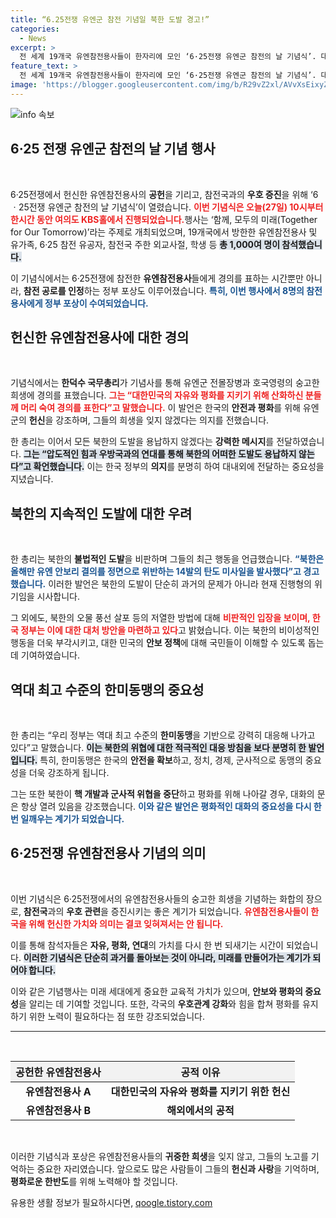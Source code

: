 ```yaml
---
title: “6.25전쟁 유엔군 참전 기념일 북한 도발 경고!”
categories:
  - News
excerpt: >
  전 세계 19개국 유엔참전용사들이 한자리에 모인 ‘6·25전쟁 유엔군 참전의 날 기념식’. 대한민국의 자유를 지킨 이들의 숭고한 희생과 헌신을 기리며, 북한의 도발에 강력히 대응하겠다는 의지가 확인되었습니다.
feature_text: >
  전 세계 19개국 유엔참전용사들이 한자리에 모인 ‘6·25전쟁 유엔군 참전의 날 기념식’. 대한민국의 자유를 지킨 이들의 숭고한 희생과 헌신을 기리며, 북한의 도발에 강력히 대응하겠다는 의지가 확인되었습니다.
image: 'https://blogger.googleusercontent.com/img/b/R29vZ2xl/AVvXsEixyZcFfHzMRdzZMjFBmAUKJYCLCGyLL1o632UiGVXcaFdKo_bkvkuCioo0uUKlGfBVcT3P84aROyZIXSBEx3Aw5nCQ3pTgDom1WDC4m8eifvWiAmWEEVb4x6G_l8C0QH225ldMjyaFvpxGEBGNO37VmDTDMHGhJPq73UglMfDca1-0aw/s1600/blogspot.png'
---
```


<p><img src="https://blogger.googleusercontent.com/img/b/R29vZ2xl/AVvXsEixyZcFfHzMRdzZMjFBmAUKJYCLCGyLL1o632UiGVXcaFdKo_bkvkuCioo0uUKlGfBVcT3P84aROyZIXSBEx3Aw5nCQ3pTgDom1WDC4m8eifvWiAmWEEVb4x6G_l8C0QH225ldMjyaFvpxGEBGNO37VmDTDMHGhJPq73UglMfDca1-0aw/s1600/blogspot.png" alt="info 속보" /></p>

<h2 data-ke-size="size26">6·25 전쟁 유엔군 참전의 날 기념 행사</h2>

<p data-ke-size="size16">&nbsp;</p>

<p>6·25전쟁에서 헌신한 유엔참전용사의 <b>공헌</b>을 기리고, 참전국과의 <b>우호 증진</b>을 위해 ‘6ㆍ25전쟁 유엔군 참전의 날 기념식’이 열렸습니다. <b><span style="color: #ee2323;">이번 기념식은 오늘(27일) 10시부터 한시간 동안 여의도 KBS홀에서 진행되었습니다.</span></b>행사는 ‘함께, 모두의 미래(Together for Our Tomorrow)’라는 주제로 개최되었으며, 19개국에서 방한한 유엔참전용사 및 유가족, 6·25 참전 유공자, 참전국 주한 외교사절, 학생 등 <b><span style="background-color: #21538527;">총 1,000여 명이 참석했습니다.</span></b> </p>

<p>이 기념식에서는 6·25전쟁에 참전한 <b>유엔참전용사</b>들에게 경의를 표하는 시간뿐만 아니라, <b>참전 공로를 인정</b>하는 정부 포상도 이루어졌습니다. <b><span style="color: #1a5490;">특히, 이번 행사에서 8명의 참전용사에게 정부 포상이 수여되었습니다.</span></b> </p>

<h2 data-ke-size="size26">헌신한 유엔참전용사에 대한 경의</h2>

<p data-ke-size="size16">&nbsp;</p>

<p>기념식에서는 <b>한덕수 국무총리</b>가 기념사를 통해 유엔군 전몰장병과 호국영령의 숭고한 희생에 경의를 표했습니다. <b><span style="color: #ee2323;">그는 “대한민국의 자유와 평화를 지키기 위해 산화하신 분들께 머리 숙여 경의를 표한다”고 말했습니다.</span></b> 이 발언은 한국의 <b>안전과 평화</b>를 위해 유엔군의 <b>헌신</b>을 강조하며, 그들의 희생을 잊지 않겠다는 의지를 전했습니다.</p>

<p>한 총리는 이어서 모든 북한의 도발을 용납하지 않겠다는 <b>강력한 메시지</b>를 전달하였습니다. <b><span style="background-color: #21538527;">그는 “압도적인 힘과 우방국과의 연대를 통해 북한의 어떠한 도발도 용납하지 않는다”고 확언했습니다.</span></b> 이는 한국 정부의 <b>의지</b>를 분명히 하여 대내외에 전달하는 중요성을 지녔습니다.</p>

<h2 data-ke-size="size26">북한의 지속적인 도발에 대한 우려</h2>

<p data-ke-size="size16">&nbsp;</p>

<p>한 총리는 북한의 <b>불법적인 도발</b>을 비판하며 그들의 최근 행동을 언급했습니다. <b><span style="color: #1a5490;">“북한은 올해만 유엔 안보리 결의를 정면으로 위반하는 14발의 탄도 미사일을 발사했다”고 경고했습니다.</span></b> 이러한 발언은 북한의 도발이 단순히 과거의 문제가 아니라 현재 진행형의 위기임을 시사합니다.</p>

<p>그 외에도, 북한의 오물 풍선 살포 등의 저열한 방법에 대해 <b><span style="color: #ee2323;">비판적인 입장을 보이며, 한국 정부는 이에 대한 대처 방안을 마련하고 있다</span></b>고 밝혔습니다. 이는 북한의 비이성적인 행동을 더욱 부각시키고, 대한 민국의 <b>안보 정책</b>에 대해 국민들이 이해할 수 있도록 돕는 데 기여하였습니다.</p>

<h2 data-ke-size="size26">역대 최고 수준의 한미동맹의 중요성</h2>

<p data-ke-size="size16">&nbsp;</p>

<p>한 총리는 “우리 정부는 역대 최고 수준의 <b>한미동맹</b>을 기반으로 강력히 대응해 나가고 있다”고 말했습니다. <b><span style="background-color: #21538527;">이는 북한의 위협에 대한 적극적인 대응 방침을 보다 분명히 한 발언입니다.</span></b> 특히, 한미동맹은 한국의 <b>안전을 확보</b>하고, 정치, 경제, 군사적으로 동맹의 중요성을 더욱 강조하게 됩니다.</p>

<p>그는 또한 북한이 <b>핵 개발과 군사적 위협을 중단</b>하고 평화를 위해 나아갈 경우, 대화의 문은 항상 열려 있음을 강조했습니다. <b><span style="color: #1a5490;">이와 같은 발언은 평화적인 대화의 중요성을 다시 한번 일깨우는 계기가 되었습니다.</span></b> </p>

<h2 data-ke-size="size26">6·25전쟁 유엔참전용사 기념의 의미</h2>

<p data-ke-size="size16">&nbsp;</p>

<p>이번 기념식은 6·25전쟁에서의 유엔참전용사들의 숭고한 희생을 기념하는 화합의 장으로, <b>참전국</b>과의 <b>우호 관련</b>을 증진시키는 좋은 계기가 되었습니다. <b><span style="color: #ee2323;">유엔참전용사들이 한국을 위해 헌신한 가치와 의미는 결코 잊혀져서는 안 됩니다.</span></b></p>

<p>이를 통해 참석자들은 <b>자유, 평화, 연대</b>의 가치를 다시 한 번 되새기는 시간이 되었습니다. <b><span style="background-color: #21538527;">이러한 기념식은 단순히 과거를 돌아보는 것이 아니라, 미래를 만들어가는 계기가 되어야 합니다.</span></b> </p>

<p>이와 같은 기념행사는 미래 세대에게 중요한 교육적 가치가 있으며, <b>안보와 평화의 중요성</b>을 알리는 데 기여할 것입니다. 또한, 각국의 <b>우호관계 강화</b>와 힘을 합쳐 평화를 유지하기 위한 노력이 필요하다는 점 또한 강조되었습니다.</p>

<hr>

<p data-ke-size="size16">&nbsp;</p>

<table style="width: 100%; border-collapse: collapse;">
    <thead>
        <tr>
            <th style="text-align: center; height: 30px; background-color: #f2f2f2;"><b>공헌한 유엔참전용사</b></th>
            <th style="text-align: center; height: 30px; background-color: #f2f2f2;"><b>공적 이유</b></th>
        </tr>
    </thead>
    <tbody>
        <tr>
            <td style="text-align: center; height: 17px;"><b>유엔참전용사 A</b></td>
            <td style="text-align: center; height: 17px;"><b>대한민국의 자유와 평화를 지키기 위한 헌신</b></td>
        </tr>
        <tr>
            <td style="text-align: center; height: 17px;"><b>유엔참전용사 B</b></td>
            <td style="text-align: center; height: 17px;"><b>해외에서의 공적</b></td>
        </tr>
    </tbody>
</table>

<p data-ke-size="size16">&nbsp;</p>

<p>이러한 기념식과 포상은 유엔참전용사들의 <b>귀중한 희생</b>을 잊지 않고, 그들의 노고를 기억하는 중요한 자리였습니다. 앞으로도 많은 사람들이 그들의 <b>헌신과 사랑</b>을 기억하며, <b>평화로운 한반도</b>를 위해 노력해야 할 것입니다.</p>
유용한 생활 정보가 필요하시다면, <a href="https://qoogle.tistory.com" rel="dofollow">qoogle.tistory.com</a>


